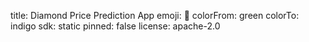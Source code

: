 title: Diamond Price Prediction App
emoji: 🐨
colorFrom: green
colorTo: indigo
sdk: static
pinned: false
license: apache-2.0




